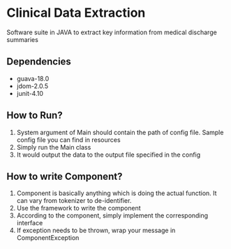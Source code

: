 Clinical Data Extraction
========================
Software suite in JAVA to extract key information from medical discharge summaries

Dependencies
-------------
* guava-18.0
* jdom-2.0.5
* junit-4.10

How to Run?
------------
1. System argument of Main should contain the path of config file. Sample config file you can find in resources
2. Simply run the Main class
3. It would output the data to the output file specified in the config

How to write Component?
------------------------
1. Component is basically anything which is doing the actual function. It can vary from tokenizer to de-identifier.
2. Use the framework to write the component
3. According to the component, simply implement the corresponding interface
4. If exception needs to be thrown, wrap your message in ComponentException
